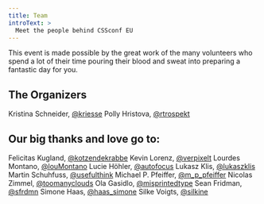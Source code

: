 ```yaml
---
title: Team
introText: >
  Meet the people behind CSSconf EU
---
```


This event is made possible by the great work of the many volunteers who spend a lot of their time pouring their blood and sweat into preparing a fantastic day for you.

## The Organizers

Kristina Schneider, [@kriesse](https://twitter.com/kriesse)
Polly Hristova, [@rtrospekt](https://twitter.com/rtrospekt)

## Our big thanks and love go to:

Felicitas Kugland, [@kotzendekrabbe](https://twitter.com/kotzendekrabbe)
Kevin Lorenz, [@verpixelt](https://twitter.com/verpixelt)
Lourdes Montano, [@louMontano](https://twitter.com/louMontano)
Lucie Höhler, [@autofocus](https://twitter.com/autofocus)
Lukasz Klis, [@lukaszklis](https://twitter.com/lukaszklis)
Martin Schuhfuss, [@usefulthink](https://twitter.com/usefulthink)
Michael P. Pfeiffer, [@m_p_pfeiffer](https://twitter.com/m_p_pfeiffer)
Nicolas Zimmel, [@toomanyclouds](https://twitter.com/toomanyclouds)
Ola Gasidlo, [@misprintedtype](https://twitter.com/misprintedtype)
Sean Fridman, [@sfrdmn](https://twitter.com/sfrdmn)
Simone Haas, [@haas_simone](https://twitter.com/haas_simone)
Silke Voigts, [@silkine](https://twitter.com/silkine)
